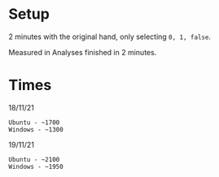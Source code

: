 # Setup

2 minutes with the original hand, only selecting `0, 1, false`.

Measured in Analyses finished in 2 minutes.

# Times

18/11/21

```
Ubuntu - ~1700
Windows - ~1300
```

19/11/21

```
Ubuntu - ~2100
Windows - ~1950
```
